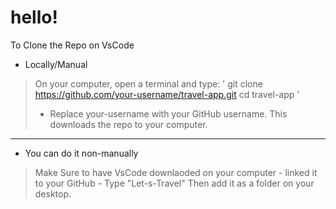 # hello!
To Clone the Repo on VsCode 
- Locally/Manual 
> On your computer, open a terminal and type: 
 ' git clone https://github.com/your-username/travel-app.git cd travel-app '
> - Replace your-username with your GitHub username. This downloads the repo to your computer.
---------------
 - You can do it non-manually
> Make Sure to have VsCode downlaoded on your computer - linked it to your GitHub - Type "Let-s-Travel" Then add it as a folder on your desktop. 
 
